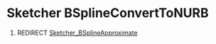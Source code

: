 # Sketcher BSplineConvertToNURB

1.  REDIRECT [Sketcher\_BSplineApproximate](Sketcher_BSplineApproximate.md)
